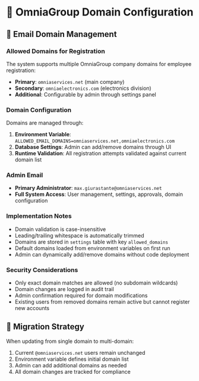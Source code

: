 # 🏢 OmniaGroup Domain Configuration

## 📧 Email Domain Management

### **Allowed Domains for Registration**
The system supports multiple OmniaGroup company domains for employee registration:

- **Primary**: `omniaservices.net` (main company)
- **Secondary**: `omniaelectronics.com` (electronics division)
- **Additional**: Configurable by admin through settings panel

### **Domain Configuration**
Domains are managed through:
1. **Environment Variable**: `ALLOWED_EMAIL_DOMAINS=omniaservices.net,omniaelectronics.com`
2. **Database Settings**: Admin can add/remove domains through UI
3. **Runtime Validation**: All registration attempts validated against current domain list

### **Admin Email**
- **Primary Administrator**: `max.giurastante@omniaservices.net`
- **Full System Access**: User management, settings, approvals, domain configuration

### **Implementation Notes**
- Domain validation is case-insensitive
- Leading/trailing whitespace is automatically trimmed
- Domains are stored in `settings` table with key `allowed_domains`
- Default domains loaded from environment variables on first run
- Admin can dynamically add/remove domains without code deployment

### **Security Considerations**
- Only exact domain matches are allowed (no subdomain wildcards)
- Domain changes are logged in audit trail
- Admin confirmation required for domain modifications
- Existing users from removed domains remain active but cannot register new accounts

## 🔄 Migration Strategy
When updating from single domain to multi-domain:
1. Current `@omniaservices.net` users remain unchanged
2. Environment variable defines initial domain list
3. Admin can add additional domains as needed
4. All domain changes are tracked for compliance
